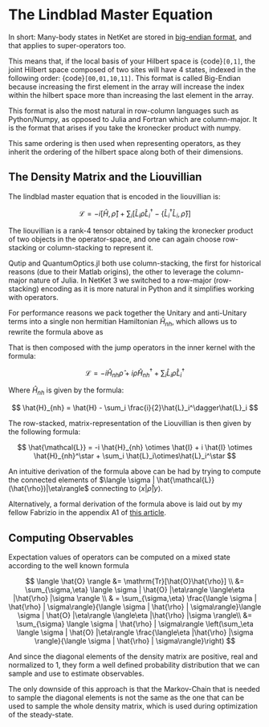 # The Lindblad Master Equation

In short: Many-body states in NetKet are stored in [big-endian format](https://en.wikipedia.org/wiki/Endianness#Bi-endianness), and that applies to super-operators too.

This means that, if the local basis of your Hilbert space is {code}`[0,1]`, the joint Hilbert space
composed of two sites will have 4 states, indexed in the following order: {code}`[00,01,10,11]`.
This format is called Big-Endian because increasing the first element in the array will increase the
index within the hilbert space more than increasing the last element in the array.

This format is also the most natural in row-column languages such as Python/Numpy, as opposed to Julia
and Fortran which are column-major.
It is the format that arises if you take the kronecker product with numpy.

This same ordering is then used when representing operators, as they inherit the ordering of the hilbert
space along both of their dimensions.

## The Density Matrix and the Liouvillian

The lindblad master equation that is encoded in the liouvillian is:

$$
\mathcal{L} = -i \left[ \hat{H}, \hat{\rho}\right] + \sum_i \left[ \hat{L}_i\hat{\rho}\hat{L}_i^\dagger -
    \left\{ \hat{L}_i^\dagger\hat{L}_i, \hat{\rho} \right\} \right]
$$

The liouvillian is a rank-4 tensor obtained by taking the kronecker product of
two objects in the operator-space, and one can again choose row-stacking or column-stacking
to represent it.

Qutip and QuantumOptics.jl both use column-stacking, the first for historical reasons (due to
their Matlab origins), the other to leverage the column-major nature of Julia. In NetKet 3 we
switched to a row-major (row-stacking) encoding as it is more natural in Python and it simplifies
working with operators.

For performance reasons we pack together the Unitary and anti-Unitary terms into a single
non hermitian Hamiltonian $\hat{H}_{nh}$, which allows us to rewrite the formula above as

That is then composed with the jump operators in the inner kernel with the formula:

$$
\mathcal{L} = -i \hat{H}_{nh}\hat{\rho} +i\hat{\rho}\hat{H}_{nh}^\dagger + \sum_i \hat{L}_i\hat{\rho}\hat{L}_i^\dagger
$$

Where $\hat{H}_{nh}$ is given by the formula:

$$
\hat{H}_{nh} = \hat{H} - \sum_i \frac{i}{2}\hat{L}_i^\dagger\hat{L}_i
$$

The row-stacked, matrix-representation of the Liouvillian is then given by the following formula:

$$
\hat{\mathcal{L}} = -i \hat{H}_{nh} \otimes \hat{I} + i \hat{I} \otimes \hat{H}_{nh}^\star + \sum_i  \hat{L}_i\otimes\hat{L}_i^\star
$$

An intuitive derivation of the formula above can be had by trying to compute the connected elements of
$\langle \sigma | \hat{\mathcal{L}}(\hat{\rho})|\eta\rangle$ connecting to
$\langle x | \hat{\rho} | y \rangle$.

Alternatively, a formal derivation of the formula above is laid out by my fellow Fabrizio in the appendix
A1 of [this article](https://arxiv.org/pdf/1909.11619.pdf#page=16).

## Computing Observables

Expectation values of operators can be computed on a mixed state according to the well known formula

$$
\langle \hat{O} \rangle &= \mathrm{Tr}[\hat{O}\hat{\rho}]  \\                 &= \sum_{\sigma,\eta} \langle \sigma | \hat{O} |\eta\rangle \langle\eta |\hat{\rho} |\sigma \rangle \\                 & = \sum_{\sigma,\eta} \frac{\langle \sigma | \hat{\rho} | \sigma\rangle}{\langle \sigma | \hat{\rho} | \sigma\rangle}\langle \sigma | \hat{O} |\eta\rangle \langle\eta |\hat{\rho} |\sigma \rangle\\                 &= \sum_{\sigma} \langle \sigma | \hat{\rho} | \sigma\rangle \left(\sum_\eta \langle \sigma | \hat{O} |\eta\rangle \frac{\langle\eta |\hat{\rho} |\sigma \rangle}{\langle \sigma | \hat{\rho} | \sigma\rangle}\right)
$$

And since the diagonal elements of the density matrix are positive, real and normalized to 1, they form a well defined probability distribution that we can sample and use to estimate observables.

The only downside of this approach is that the Markov-Chain that is needed to sample the diagonal elements
is not the same as the one that can be used to sample the whole density matrix, which is used during optimization of the steady-state.
